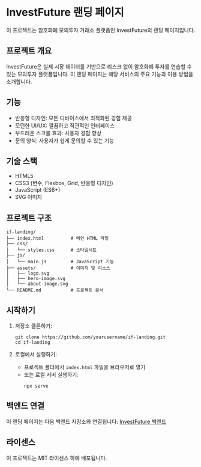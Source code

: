 # InvestFuture 랜딩 페이지

이 프로젝트는 암호화폐 모의투자 거래소 플랫폼인 InvestFuture의 랜딩 페이지입니다.

## 프로젝트 개요

InvestFuture은 실제 시장 데이터를 기반으로 리스크 없이 암호화폐 투자를 연습할 수 있는 모의투자 플랫폼입니다. 이 랜딩 페이지는 해당 서비스의 주요 기능과 이용 방법을 소개합니다.

## 기능

- 반응형 디자인: 모든 디바이스에서 최적화된 경험 제공
- 모던한 UI/UX: 깔끔하고 직관적인 인터페이스
- 부드러운 스크롤 효과: 사용자 경험 향상
- 문의 양식: 사용자가 쉽게 문의할 수 있는 기능

## 기술 스택

- HTML5
- CSS3 (변수, Flexbox, Grid, 반응형 디자인)
- JavaScript (ES6+)
- SVG 이미지

## 프로젝트 구조

```
if-landing/
├── index.html          # 메인 HTML 파일
├── css/
│   └── styles.css      # 스타일시트
├── js/
│   └── main.js         # JavaScript 기능
├── assets/             # 이미지 및 리소스
│   ├── logo.svg
│   ├── hero-image.svg
│   └── about-image.svg
└── README.md           # 프로젝트 문서
```

## 시작하기

1. 저장소 클론하기:
   ```
   git clone https://github.com/yourusername/if-landing.git
   cd if-landing
   ```

2. 로컬에서 실행하기:
   - 프로젝트 폴더에서 `index.html` 파일을 브라우저로 열기
   - 또는 로컬 서버 실행하기:
     ```
     npx serve
     ```

## 백엔드 연결

이 랜딩 페이지는 다음 백엔드 저장소와 연결됩니다:
[InvestFuture 백엔드](https://github.com/CleanEngine/cleanengine-be)

## 라이센스

이 프로젝트는 MIT 라이센스 하에 배포됩니다.